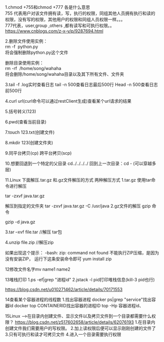 1.chmod +755和chmod +777 各是什么意思<br>
755 代表用户对该文件拥有读，写，执行的权限，同组其他人员拥有执行和读的权限，没有写的权限，其他用户的权限和同组人员权限一样。。。<br>
777代表，user,group ,others ,都有读写和可执行权限。。<br>
https://www.cnblogs.com/z-x-y/p/9287694.html

2.删除文件使用实例： <br>
rm -f  python.py<br>
将会强制删除python.py这个文件 <br>

删除目录使用实例： <br>
rm -rf  /home/song/wahaha <br>
将会删除/home/song/wahaha目录以及其下所有文件、文件夹 <br>

3.tail -f .log实时查看日志
  tail -n 500查看日志最后500行
  Head -n 500查看日志前500行
  
4.curl url(curl命令可以通过restClient生成)查看某个url请求的结果

5.括号转义\(123\)

6.pwd(查看当前目录)

7.touch 123.txt(创建文件)

8.mkdir 123(创建文件夹)

9.同平台拷贝(cp)
  跨平台拷贝(scp)
  
10.想要回退到一个特定的父目录
cd../../../../
回到上一次目录：cd - (可以穿越多层)

11.Linux 下面解压.tar.gz 和.gz文件解压的方式
两种解压方式
1.tar.gz 使用tar命令进行解压

 tar -zxvf java.tar.gz

解压到指定的文件夹
    tar -zxvf java.tar.gz  -C /usr/java
2.gz文件的解压 gzip 命令

  gzip -d java.gz
  
3.tar –xvf file.tar //解压 tar包

4.unzip file.zip //解压zip

如果出现这个提示：
-bash: zip: command not found    不能执行ZIP压缩，是因为没有安装ZIP，
运行下这条安装命令即可  yum install zip

12修改文件名字mv name1 name2

13堆栈打印
1.ps -ef|grep "进程id"
2.jstack -l pid打印堆栈信息(kill-3 pid也行)

https://blog.csdn.net/u010271462/article/details/70171553

14查看某个容器进程的线程数
1.找出容器进程
docker ps|grep "service"找出容器Id
docker top CONTAINERID找出容器的进程ID
top -Hp 容器进程id、

15Linux -->在目录内创建文件、显示文件以及拷贝文件到一个目录都需要什么权限？
https://blog.csdn.net/z517602658/article/details/62076193
1.在目录内创建文件我们需要用户的写权限。
2.加上读权限后便可以显示刚刚创建的文件了
3.只有可执行和读才可拷贝文件
4.进入一个目录需要执行权限

